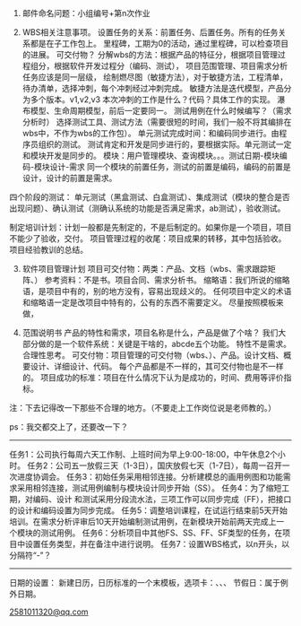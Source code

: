 1. 邮件命名问题：小组编号+第n次作业

2. WBS相关注意事项。
设置任务的关系：前置任务、后置任务。所有的任务关系都是在子工作包上。
里程碑，工期为0的活动，通过里程碑，可以检查项目的进展。
可交付物？
分解wbs的方法：根据产品的特征分，根据项目管理过程组分，根据软件开发过程分（编码、测试），
项目范围管理、项目需求分析
任务应该是同一层级，
绘制燃尽图（敏捷方法），对于敏捷方法，工程清单，待办清单，选择冲刺，每个冲刺经过冲刺完成。
敏捷方法是迭代模型，产品分为多个版本。v1,v2,v3
本次冲刺的工作是什么？代码？具体工作的实现。
瀑布模型、生命周期模型，前后一定要同一。
测试用例在什么时候编写？（需求分析时）
选择测试工具、测试方法（需要很短的时间，我们一般不将其编排在wbs中，不作为wbs的工作包）。
单元测试完成时间：和编码同步进行。由程序员组织的测试。
测试肯定和开发是同步进行的，要根据实际。单元测试一定和模块开发是同步的。
模块：用户管理模块、查询模块。。。测试日期-模块编码-模块设计-需求
同一个模块的前置任务，测试的前置是编码，编码的前置是设计，设计的前置是需求。

四个阶段的测试：
单元测试（黑盒测试、白盒测试）、集成测试（模块的整合是否出现问题）、确认测试（测确认系统的功能是否满足需求，ab测试），验收测试。

制定培训计划：计划一般都是先制定的，不是后制定的。如果你是一个项目，项目不能少了验收，交付。
项目管理过程的收尾：项目成果的转移，其中包括验收。项目经验教训的总结。

3. 软件项目管理计划
项目可交付物：两类：产品、文档（wbs、需求跟踪矩阵、）
参考资料：不是书。项目合同、需求分析书。
缩略语：我们所说的缩略语，是项目中有的，别的地方没有，容易出现歧义的。
任何项目中定义的术语和缩略语一定是改项目中特有的，公有的东西不需要定义。
尽量按照模板来做，

4. 范围说明书
产品的特性和需求，项目名称是什么，产品是做了个啥？
我们大部分做的是一个软件系统：关键是干啥的，abcde五个功能。
特性不是需求。合理性思考。
可交付物：项目管理的可交付物（wbs、）、产品。设计文档、概要设计、详细设计、代码。
每个产品都是不一样的，其可交付物也是不一样的。
项目成功的标准：项目在什么情况下认为是成功的，时间、费用等评价指标。

注：下去记得改一下那些不合理的地方。（不要走上工作岗位说是老师教的。）

ps：我交都交上了，还要改一下？

---
任务1：公司执行每周六天工作制、上班时间为早上9:00-18:00，中午休息2个小时。
任务2：公司五一放假三天（1-3日），国庆放假七天（1-7日），每周一召开一次进度协调会。
任务3：初始任务采用相邻连接。分析建模总的画用例图和功能需求采用相邻连接，测试用例编制与模块设计同步开始（SS）。
任务4：为了缩短工期，对编码、设计 和测试采用分段流水法，三项工作可以同步完成（FF），把接口的设计和编码设置为同步完成。
任务5：调整培训课程，在试运行结束前5天开始培训。在需求分析评审后10天开始编制测试用例，在新模块开始前两天完成上一个模块的测试用例。
任务6：分析项目中其他FS、SS、FF、SF类型的任务，在项目中设置任务类型，并在备注中进行说明。
任务7：设置WBS格式，以n开头，以分隔符“-”？

---
日期的设置：
新建日历，日历标准的一个末模板，选项卡：、、、
节假日：属于例外日期。



2581011320@qq.com
 